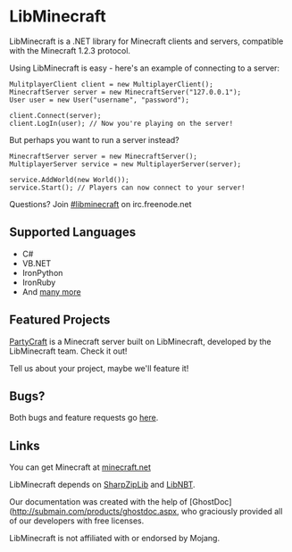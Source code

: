 LibMinecraft
============

LibMinecraft is a .NET library for Minecraft clients and servers, compatible with the Minecraft 1.2.3 protocol.

Using LibMinecraft is easy - here's an example of connecting to a server:

    MulitplayerClient client = new MultiplayerClient();
    MinecraftServer server = new MinecraftServer("127.0.0.1");
    User user = new User("username", "password");

    client.Connect(server);
    client.LogIn(user); // Now you're playing on the server!

But perhaps you want to run a server instead?

    MinecraftServer server = new MinecraftServer();
    MultiplayerServer service = new MultiplayerServer(server);

    service.AddWorld(new World());
    service.Start(); // Players can now connect to your server!

Questions? Join [#libminecraft](http://irc//irc.freenode.net#libminecraft) on irc.freenode.net

Supported Languages
-------------------

* C#
* VB.NET
* IronPython
* IronRuby
* And [many more](http://en.wikipedia.org/wiki/List_of_CLI_languages)

Featured Projects
-----------------

[PartyCraft](http://partycraft.codeplex.com/) is a Minecraft server built on LibMinecraft, developed by the LibMinecraft team. Check it out!

Tell us about your project, maybe we'll feature it!

Bugs?
-----

Both bugs and feature requests go [here](https://github.com/LibMinecraft/LibMinecraft/issues).

Links
-----

You can get Minecraft at [minecraft.net](http://minecraft.net)

LibMinecraft depends on [SharpZipLib](http://www.icsharpcode.net/OpenSource/SharpZipLib/Default.aspx) and [LibNBT](https://github.com/aphistic/libnbt).

Our documentation was created with the help of [GhostDoc](http://submain.com/products/ghostdoc.aspx, who graciously provided all of our developers with free licenses.

LibMinecraft is not affiliated with or endorsed by Mojang.